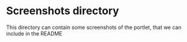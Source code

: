 # Screenshots directory

This directory can contain some screenshots of the portlet, that we can include in the README